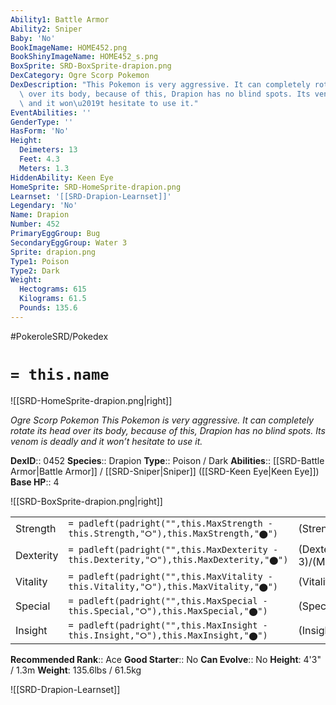 ```yaml
---
Ability1: Battle Armor
Ability2: Sniper
Baby: 'No'
BookImageName: HOME452.png
BookShinyImageName: HOME452_s.png
BoxSprite: SRD-BoxSprite-drapion.png
DexCategory: Ogre Scorp Pokemon
DexDescription: "This Pokemon is very aggressive. It can completely rotate its head\
  \ over its body, because of this, Drapion has no blind spots. Its venom is deadly\
  \ and it won\u2019t hesitate to use it."
EventAbilities: ''
GenderType: ''
HasForm: 'No'
Height:
  Deimeters: 13
  Feet: 4.3
  Meters: 1.3
HiddenAbility: Keen Eye
HomeSprite: SRD-HomeSprite-drapion.png
Learnset: '[[SRD-Drapion-Learnset]]'
Legendary: 'No'
Name: Drapion
Number: 452
PrimaryEggGroup: Bug
SecondaryEggGroup: Water 3
Sprite: drapion.png
Type1: Poison
Type2: Dark
Weight:
  Hectograms: 615
  Kilograms: 61.5
  Pounds: 135.6
---
```


#PokeroleSRD/Pokedex

# `= this.name`

![[SRD-HomeSprite-drapion.png|right]]

*Ogre Scorp Pokemon*
*This Pokemon is very aggressive. It can completely rotate its head over its body, because of this, Drapion has no blind spots. Its venom is deadly and it won’t hesitate to use it.*

**DexID**:: 0452
**Species**:: Drapion
**Type**:: Poison / Dark
**Abilities**:: [[SRD-Battle Armor|Battle Armor]] / [[SRD-Sniper|Sniper]] ([[SRD-Keen Eye|Keen Eye]])
**Base HP**:: 4

![[SRD-BoxSprite-drapion.png|right]]

|           |                                                                                        |                                          |
| --------- | -------------------------------------------------------------------------------------- | ---------------------------------------- |
| Strength  | `= padleft(padright("",this.MaxStrength - this.Strength,"⭘"),this.MaxStrength,"⬤")`    | (Strength::2)/(MaxStrength::5)   |
| Dexterity | `= padleft(padright("",this.MaxDexterity - this.Dexterity,"⭘"),this.MaxDexterity,"⬤")` | (Dexterity:: 3)/(MaxDexterity::6) |
| Vitality  | `= padleft(padright("",this.MaxVitality - this.Vitality,"⭘"),this.MaxVitality,"⬤")`    | (Vitality::3)/(MaxVitality::6)   |
| Special   | `= padleft(padright("",this.MaxSpecial - this.Special,"⭘"),this.MaxSpecial,"⬤")`       | (Special::2)/(MaxSpecial::4)     |
| Insight   | `= padleft(padright("",this.MaxInsight - this.Insight,"⭘"),this.MaxInsight,"⬤")`       | (Insight::2)/(MaxInsight::5)     |

**Recommended Rank**:: Ace
**Good Starter**:: No
**Can Evolve**:: No
**Height**: 4'3" / 1.3m
**Weight**: 135.6lbs / 61.5kg

![[SRD-Drapion-Learnset]]